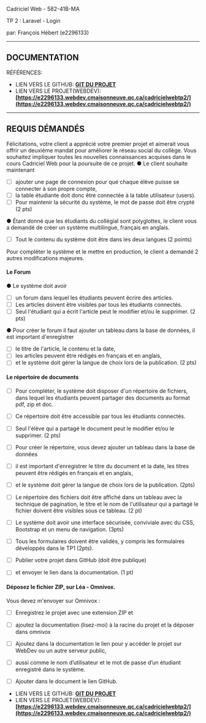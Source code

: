 Cadriciel Web  - 582-41B-MA  

TP 2 : Laravel - Login


par:  François Hébert (e2296133) 


---
## DOCUMENTATION

RÉFÉRENCES:

- LIEN VERS LE GITHUB: **[GIT DU PROJET](https://github.com/fhmaisonneuve/s4CadricielWeb_TP2_Laravel)**
- LIEN VERS LE PROJET(WEBDEV): **[https://e2296133.webdev.cmaisonneuve.qc.ca/cadricielwebtp2/](https://e2296133.webdev.cmaisonneuve.qc.ca/cadricielwebtp2/)** 


 ---  

## REQUIS DÉMANDÉS


Félicitations, votre client a apprécié votre premier projet et aimerait vous offrir un deuxième mandat pour améliorer le réseau social du collège. Vous souhaitez impliquer toutes les nouvelles connaissances acquises dans le cours Cadriciel Web pour la poursuite de ce projet.
● Le client souhaite maintenant 
-   [ ] ajouter une page de connexion pour que chaque élève puisse se connecter à son propre compte, 
-   [ ] la table étudiante doit donc être connectée à la table utilisateur (users). 
-   [ ] Pour maintenir la sécurité du système, le mot de passe doit être crypté (2 pts)
  
● Étant donné que les étudiants du collégial sont polyglottes, le client vous a demandé de créer un système multilingue, français en anglais. 
-   [ ] Tout le contenu du système doit être dans les deux langues (2 points)

Pour compléter le système et le mettre en production, le client a demandé 2 autres modifications majeures.

#### Le Forum
● Le système doit avoir 
-   [ ] un forum dans lequel les étudiants peuvent écrire des articles. 
-   [ ] Les articles doivent être visibles par tous les étudiants connectés. 
-   [ ] Seul l'étudiant qui a écrit l'article peut le modifier et/ou le supprimer. (2 pts)

● Pour créer le forum il faut ajouter un tableau dans la base de données, il est important d'enregistrer 
-  [ ] le titre de l'article, le contenu et la date, 
-  [ ] les articles peuvent être rédigés en français et en anglais, 
-  [ ] et le système doit gérer la langue de choix lors de la publication. (2 pts)

#### Le répertoire de documents

-   [ ] Pour compléter, le système doit disposer d'un répertoire de fichiers, dans lequel les étudiants peuvent partager des documents au format pdf, zip et doc. 
-   [ ] Ce répertoire doit être accessible par tous les étudiants connectés. 
-   [ ] Seul l'élève qui a partagé le document peut le modifier et/ou le supprimer. (2 pts)
  
-   [ ] Pour créer le répertoire, vous devez ajouter un tableau dans la base de données
-   [ ] il est important d'enregistrer le titre du document et la date, les titres peuvent être rédigés en français et en anglais, 
-   [ ] et le système doit gérer la langue de choix lors de la publication. (2pts)

-   [ ]  Le répertoire des fichiers doit être affiché dans un tableau avec la technique de pagination, le titre et le nom de l'utilisateur qui a partagé le fichier doivent être visibles sous ce tableau. (2 pt)
-   [ ] Le système doit avoir une interface sécurisée, conviviale avec du CSS, Bootstrap et un menu de navigation. (3pts)
-   [ ] Tous les formulaires doivent être validés, y compris les formulaires développés dans le TP1 (2pts).
  
-   [ ] Publier votre projet dans GitHub (doit être publique) 
-   [ ] et envoyer le lien dans la documentation. (1 pt)


#### Déposez le fichier ZIP, sur Léa - Omnivox.
Vous devez m'envoyer sur Omnivox :
-   [ ] Enregistrez le projet avec une extension ZIP et 
-   [ ] ajoutez la documentation (lisez-moi) à la racine du projet et la déposer dans omnivox
-   [ ] Ajoutez dans la documentation le lien pour y accéder le projet sur WebDev ou un autre serveur public, 
-   [ ] aussi comme le nom d’utilisateur et le mot de passe d’un étudiant enregistré dans le système. 
-   [ ] Ajouter dans le document le lien GitHub.


- LIEN VERS LE GITHUB: **[GIT DU PROJET](https://github.com/fhmaisonneuve/s4CadricielWeb_TP2_Laravel)**
- LIEN VERS LE PROJET(WEBDEV): **[https://e2296133.webdev.cmaisonneuve.qc.ca/cadricielwebtp2/](https://e2296133.webdev.cmaisonneuve.qc.ca/cadricielwebtp2/)** 
   
